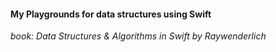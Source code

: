 #### My Playgrounds for data structures using Swift

*book: Data Structures & Algorithms in Swift by Raywenderlich*

